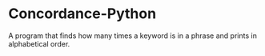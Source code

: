 # Concordance-Python
A program that finds how many times a keyword is in a phrase and prints in alphabetical order. 
